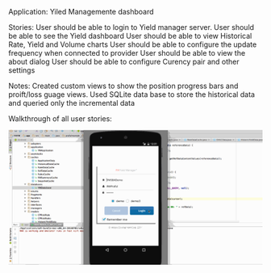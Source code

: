 Application: Yiled Managemente dashboard 

Stories: 
		User should be able to login to Yield manager server.
		User should be able to see the Yield dashboard
		User should be able to view Historical Rate, Yield and Volume charts
		User should be able to configure the update frequency when connected to provider
		User should be able to view the about dialog
		User should be able to configure Curency pair and other settings
	 
Notes:
		Created custom views to show the position progress bars and proift/loss guage views.
		Used SQLite data base to store the historical data and queried only the incremental data
		

Walkthrough of all user stories:

![Alt text](https://github.com/prafulmantale/MobileDevelopment/blob/master/AndroidApps/YAYM/YieldManager.gif)
